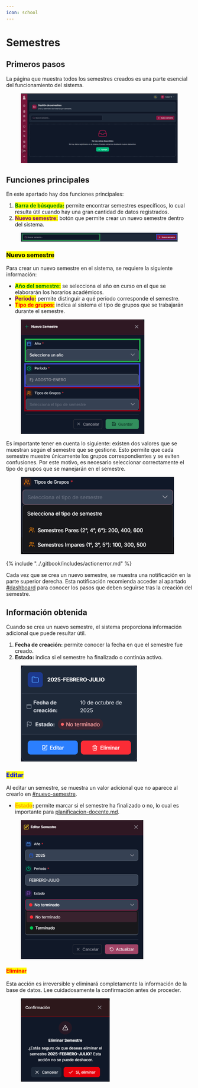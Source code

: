 ```yaml
---
icon: school
---
```


# Semestres

## Primeros pasos

La página que muestra todos los semestres creados es una parte esencial del funcionamiento del sistema.

<figure><img src="../.gitbook/assets/semestre.png" alt=""><figcaption></figcaption></figure>

## Funciones principales

En este apartado hay dos funciones principales:

1. <mark style="color:green;">**Barra de búsqueda:**</mark> permite encontrar semestres específicos, lo cual resulta útil cuando hay una gran cantidad de datos registrados.
2. <mark style="color:purple;">**Nuevo semestre:**</mark> botón que permite crear un nuevo semestre dentro del sistema.

<figure><img src="../.gitbook/assets/Captura de pantalla 2025-10-10 181758.png" alt=""><figcaption></figcaption></figure>

### <mark style="color:$primary;">Nuevo semestre</mark>

Para crear un nuevo semestre en el sistema, se requiere la siguiente información:

* <mark style="color:green;">**Año del semestre:**</mark> se selecciona el año en curso en el que se elaborarán los horarios académicos.
* <mark style="color:purple;">**Periodo:**</mark> permite distinguir a qué periodo corresponde el semestre.
* <mark style="color:red;">**Tipo de grupos:**</mark> indica al sistema el tipo de grupos que se trabajarán durante el semestre.

<figure><img src="../.gitbook/assets/Captura de pantalla 2025-10-10 183223.png" alt="" width="334"><figcaption></figcaption></figure>

Es importante tener en cuenta lo siguiente: existen dos valores que se muestran según el semestre que se gestione. Esto permite que cada semestre muestre únicamente los grupos correspondientes y se eviten confusiones. Por este motivo, es necesario seleccionar correctamente el tipo de grupos que se manejarán en el semestre.

<figure><img src="../.gitbook/assets/image (2).png" alt=""><figcaption></figcaption></figure>

{% include "../.gitbook/includes/actionerror.md" %}

Cada vez que se crea un nuevo semestre, se muestra una notificación en la parte superior derecha. Esta notificación recomienda acceder al apartado [#dashboard](../comenzar-interaccion.md#dashboard "mention") para conocer los pasos que deben seguirse tras la creación del semestre.

## Información obtenida

Cuando se crea un nuevo semestre, el sistema proporciona información adicional que puede resultar útil.

1. **Fecha de creación:** permite conocer la fecha en que el semestre fue creado.
2. **Estado:** indica si el semestre ha finalizado o continúa activo.

<figure><img src="../.gitbook/assets/Captura de pantalla 2025-10-10 190133.png" alt=""><figcaption></figcaption></figure>

### <mark style="color:blue;">Editar</mark>

Al editar un semestre, se muestra un valor adicional que no aparece al crearlo en [#nuevo-semestre](semestres.md#nuevo-semestre "mention").

* <mark style="color:orange;">**Estado**</mark>**:** permite marcar si el semestre ha finalizado o no, lo cual es importante para [planificacion-docente.md](../gestion-de-horarios/planificacion-docente.md "mention").

<figure><img src="../.gitbook/assets/Captura de pantalla 2025-10-10 191831.png" alt="" width="331"><figcaption></figcaption></figure>

#### <mark style="color:red;">Eliminar</mark>

Esta acción es irreversible y eliminará completamente la información de la base de datos. Lee cuidadosamente la confirmación antes de proceder.

<figure><img src="../.gitbook/assets/Captura de pantalla 2025-10-10 192207.png" alt="" width="240"><figcaption></figcaption></figure>
